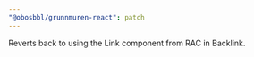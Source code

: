 ```yaml
---
"@obosbbl/grunnmuren-react": patch
---
```


Reverts back to using the Link component from RAC in Backlink.
